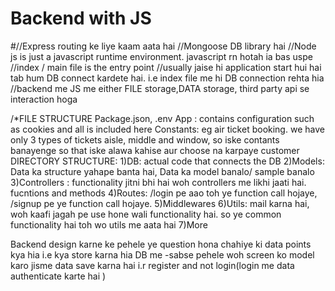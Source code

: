 # Backend with JS
#//Express routing ke liye kaam aata hai 
//Mongoose DB library hai 
//Node js is just a javascript runtime environment. javascript rn hotah ia bas uspe 
//index / main file is the entry point 
//usually jaise hi application start hui hai tab hum DB connect kardete hai. i.e index file me hi DB connection rehta hia 
//backend me JS me either FILE storage,DATA storage, third party api se interaction hoga 

/*FILE STRUCTURE
Package.json, .env
App : contains configuration such as cookies and all is included here
Constants: eg air ticket booking. we have only 3 types of tickets aisle, middle and window, so iske contants banayenge so that iske alawa kahise aur choose na karpaye customer
DIRECTORY STRUCTURE:
1)DB: actual code that connects the DB
2)Models: Data ka structure yahape banta hai, Data ka model banalo/ sample banalo 
3)Controllers : functionality jitni bhi hai woh controllers me likhi jaati hai. fucntions and methods 
4)Routes: /login pe aao toh ye function call hojaye, /signup pe ye function call hojaye. 
5)Middlewares
6)Utils: mail karna hai, woh kaafi jagah pe use hone wali functionality hai. so ye common functionality hai toh wo utils me aata hai 
7)More  


Backend design karne ke pehele ye question hona chahiye ki data points kya hia i.e kya store karna hia DB me 
-sabse pehele woh screen ko model karo jisme data save karna hai i.r register and not login(login me data authenticate karte hai )